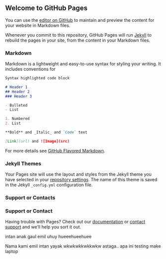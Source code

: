 ## Welcome to GitHub Pages

You can use the [editor on GitHub](https://github.com/mkamilmistar/Kelompok13RPL-RuntahApps/edit/master/index.md) to maintain and preview the content for your website in Markdown files.

Whenever you commit to this repository, GitHub Pages will run [Jekyll](https://jekyllrb.com/) to rebuild the pages in your site, from the content in your Markdown files.

### Markdown

Markdown is a lightweight and easy-to-use syntax for styling your writing. It includes conventions for

```markdown
Syntax highlighted code block

# Header 1
## Header 2
### Header 3

- Bulleted
- List

1. Numbered
2. List

**Bold** and _Italic_ and `Code` text

[Link](url) and ![Image](src)
```

For more details see [GitHub Flavored Markdown](https://guides.github.com/features/mastering-markdown/).

### Jekyll Themes

Your Pages site will use the layout and styles from the Jekyll theme you have selected in your [repository settings](https://github.com/mkamilmistar/Kelompok13RPL-RuntahApps/settings). The name of this theme is saved in the Jekyll `_config.yml` configuration file.

### Support or Contacts
### Support or Contact

Having trouble with Pages? Check out our [documentation](https://help.github.com/categories/github-pages-basics/) or [contact support](https://github.com/contact) and we’ll help you sort it out.
 
 intan anak gaul
  emil uhuy
  hueeehueehuee
  
  Nama kami emil intan yayak wkwkwkkwkkwkw
  astaga.. apa ini
testing make laptop